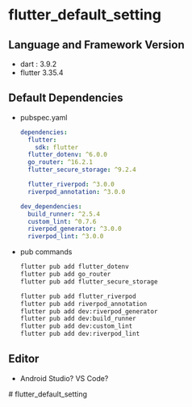 # flutter_default_setting

<aside>

## Language and Framework Version

- dart : 3.9.2
- flutter 3.35.4
</aside>

<aside>

## Default Dependencies

- pubspec.yaml
    
    ```yaml
    dependencies:
      flutter:
        sdk: flutter
      flutter_dotenv: ^6.0.0
      go_router: ^16.2.1
      flutter_secure_storage: ^9.2.4
    
      flutter_riverpod: ^3.0.0
      riverpod_annotation: ^3.0.0
    
    dev_dependencies:
      build_runner: ^2.5.4
      custom_lint: ^0.7.6
      riverpod_generator: ^3.0.0
      riverpod_lint: ^3.0.0
    ```
    
- pub commands
    
    ```bash
    flutter pub add flutter_dotenv
    flutter pub add go_router
    flutter pub add flutter_secure_storage
    
    flutter pub add flutter_riverpod
    flutter pub add riverpod_annotation
    flutter pub add dev:riverpod_generator
    flutter pub add dev:build_runner
    flutter pub add dev:custom_lint
    flutter pub add dev:riverpod_lint
    ```
    
</aside>

<aside>

## Editor

- Android Studio? VS Code?
</aside>
#   f l u t t e r _ d e f a u l t _ s e t t i n g 
 
 